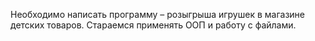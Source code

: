 Необходимо написать программу – розыгрыша игрушек в магазине детских товаров.
Стараемся применять ООП и работу с файлами.